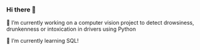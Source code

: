 ### Hi there 👋
🔭 I’m currently working on a computer vision project to detect drowsiness, drunkenness or intoxication in drivers using Python

🌱 I’m currently learning SQL!
<!--
**Pooja12-cpu/Pooja12-cpu** is a ✨ _special_ ✨ repository because its `README.md` (this file) appears on your GitHub profile.

Here are some ideas to get you started:

- 🔭 I’m currently working on ...
- 🌱 I’m currently learning ...
- 👯 I’m looking to collaborate on ...
- 🤔 I’m looking for help with ...
- 💬 Ask me about ...
- 📫 How to reach me: ...
- 😄 Pronouns: ...
- ⚡ Fun fact: ...
-->
